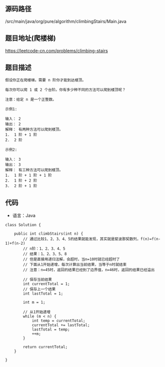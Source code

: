 ## 源码路径

/src/main/java/org/pure/algorithm/climbingStairs/Main.java

## 题目地址(爬楼梯)

https://leetcode-cn.com/problems/climbing-stairs

## 题目描述

```
假设你正在爬楼梯。需要 n 阶你才能到达楼顶。

每次你可以爬 1 或 2 个台阶。你有多少种不同的方法可以爬到楼顶呢？

注意：给定 n 是一个正整数。

示例1:

输入： 2
输出： 2
解释： 有两种方法可以爬到楼顶。
1.  1 阶 + 1 阶
2.  2 阶

示例2:

输入： 3
输出： 3
解释： 有三种方法可以爬到楼顶。
1.  1 阶 + 1 阶 + 1 阶
2.  1 阶 + 2 阶
3.  2 阶 + 1 阶
```

## 代码

- 语言：Java

```
class Solution {

    public int climbStairs(int n) {
        // 通过比较1、2、3、4、5的结果就能发现，其实就是斐波那契数列，f(n)=f(n-1)+f(n-2)
        // n阶：1、2、3、4、5
        // 结果：1、2、3、5、8
        // 但是直接用递归法解，会超时，当n=10时就已经超时了
        // 下面从1开始递增，每次计算出当前结果，当等于n时就结束
        // 注意：n=45时，返回的结果已经到了边界值，n=46时，返回的结果已经溢出

        // 保存当前结果
        int currentTotal = 1;
        // 保存上一个结果
        int lastTotal = 1;

        int m = 1;

        // 从1开始递增
        while (m < n) {
            int temp = currentTotal;
            currentTotal += lastTotal;
            lastTotal = temp;
            ++m;
        }

        return currentTotal;
    }

}
```